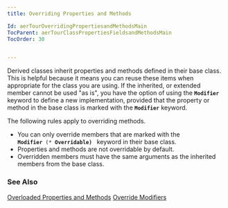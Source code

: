 ```yaml
---
title: Overriding Properties and Methods

Id: aerTourOverridingPropertiesandMethodsMain
TocParent: aerTourClassPropertiesFieldsandMethodsMain
TocOrder: 30


---
```


Derived classes inherit properties and methods defined in their base class. This is helpful because it means you can reuse these items when appropriate for the class you are using. If the inherited, or extended member cannot be used "as is", you have the option of using the **<code>Modifier</code>** keyword to define a new implementation, provided that the property or method in the base class is marked with the **<code>Modifier</code>** keyword. 

The following rules apply to overriding methods. 

- You can only override members that are marked with the <code>
 **Modifier** 
                    (* **Overridable)** 
                </code>
                keyword in their base class.
- Properties and methods are not overridable by default.
- Overridden members must have the same arguments as the inherited members from
                the base class.

### See Also
[Overloaded Properties and Methods](aerTourOverloadedProperties.html)
[Override Modifiers](aerTourOverrideModifiers.html) 
